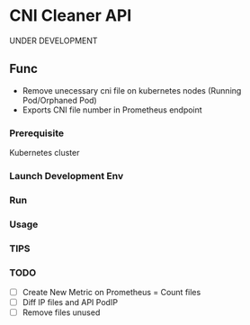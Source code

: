 # CNI Cleaner API

UNDER DEVELOPMENT

## Func

- Remove unecessary cni file on kubernetes nodes (Running Pod/Orphaned Pod)
- Exports CNI file number in Prometheus endpoint 

### Prerequisite

Kubernetes cluster

### Launch Development Env

### Run

### Usage

### TIPS

### TODO

- [ ] Create New Metric on Prometheus = Count files
- [ ] Diff IP files and API PodIP
- [ ] Remove files unused

